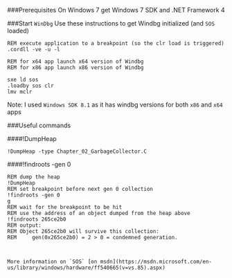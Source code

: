 ###Prerequisites
On Windows 7 get Windows 7 SDK and .NET Framework 4

###Start `WinDbg`
Use these instructions to get Windbg initialized (and `SOS` loaded)

```
REM execute application to a breakpoint (so the clr load is triggered)
.cordll -ve -u -l

REM for x64 app launch x64 version of Windbg
REM for x86 app launch x86 version of Windbg

sxe ld sos
.loadby sos clr
lmv mclr
```

Note: I used `Windows SDK 8.1` as it has windbg versions for both `x86` and `x64` apps

###Useful commands

####!DumpHeap
```
!DumpHeap -type Chapter_02_GarbageCollector.C
```

####!findroots -gen 0
```
REM dump the heap
!DumpHeap
REM set breakpoint before next gen 0 collection
!findroots -gen 0
g
REM wait for the breakpoint to be hit
REM use the address of an object dumped from the heap above
!findroots 265ce2b0
REM output:
REM Object 265ce2b0 will survive this collection:
REM 	gen(0x265ce2b0) = 2 > 0 = condemned generation.



More information on `SOS` [on msdn](https://msdn.microsoft.com/en-us/library/windows/hardware/ff540665(v=vs.85).aspx)